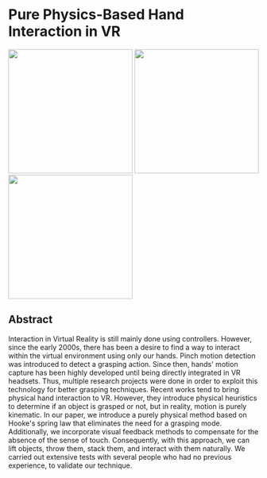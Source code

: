 # **Pure Physics-Based Hand Interaction in VR**

<!-- ![](imgs/lift2_new.png) ![](imgs/throw1_1.1.1.png) ![](imgs/throw2_1.1.2.png) -->

<!-- <style>
    #top-img{
        display: flex;
        flex-direction: row;
        justify-content: space-evenly;
    }
</style> -->

<div id="top-img" display="flex" flex-direction="row" justify-content="space-evenly">
<img src="imgs/lift2_new.png" width="250" height="auto">
<img src="imgs/throw1_1.1.1.png" width="250" height="auto">
<img src="imgs/throw2_1.1.2.png" width="250" height="auto">
</div>

## **Abstract**

Interaction in Virtual Reality is still mainly done using controllers. However, since the early 2000s, there has been a desire to find a way to interact within the virtual environment using only our hands. Pinch motion detection was introduced to detect a grasping action. Since then, hands' motion capture has been highly developed until being directly integrated in VR headsets. Thus, multiple research projects were done in order to exploit this technology for better grasping techniques. Recent works tend to bring physical hand interaction to VR. However, they introduce physical heuristics to determine if an object is grasped or not, but in reality, motion is purely kinematic. In our paper, we introduce a purely physical method based on Hooke's spring law that eliminates the need for a grasping mode. Additionally, we incorporate visual feedback methods to compensate for the absence of the sense of touch. Consequently, with this approach, we can lift objects, throw them, stack them, and interact with them naturally. We carried out extensive tests with several people who had no previous experience, to validate our technique.